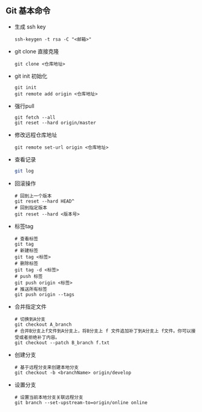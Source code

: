 ## Git 基本命令
- 生成 ssh key
    ```
    ssh-keygen -t rsa -C "<邮箱>" 
    ```
- git clone 直接克隆
    ```
    git clone <仓库地址>
    ```
- git init 初始化
    ```
    git init
    git remote add origin <仓库地址>
    ```
- 强行pull
    ```
    git fetch --all 
    git reset --hard origin/master 
    ```
- 修改远程仓库地址
    ```
    git remote set-url origin <仓库地址>
    ```
- 查看记录
    ```bash
    git log
    ```
- 回滚操作
    ```
    # 回到上一个版本
    git reset --hard HEAD^
    # 回到指定版本
    git reset --hard <版本号>
    ```
- 标签tag
    ```
    # 查看标签
    git tag
    # 新建标签
    git tag <标签>
    # 删除标签
    git tag -d <标签>
    # push 标签
    git push origin <标签>
    # 推送所有标签
    git push origin --tags
    ```
- 合并指定文件
    ```
    # 切换到A分支
    git checkout A_branch
    # 合并B分支上f文件到A分支上，将B分支上 f 文件追加补丁到A分支上 f文件。你可以接受或者拒绝补丁内容。
    git checkout --patch B_branch f.txt
    ```
- 创建分支
    ```
    # 基于远程分支来创建本地分支
    git checkout -b <branchName> origin/develop
    ```
- 设置分支
    ```
    # 设置当前本地分支关联远程分支
    git branch --set-upstream-to=origin/online online
    ```
    